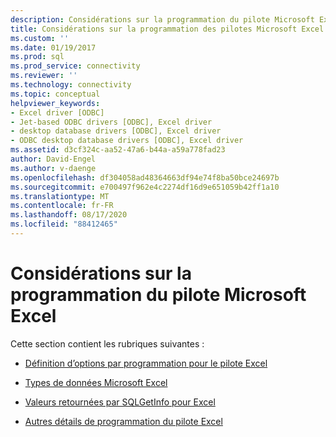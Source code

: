 ```yaml
---
description: Considérations sur la programmation du pilote Microsoft Excel
title: Considérations sur la programmation des pilotes Microsoft Excel | Microsoft Docs
ms.custom: ''
ms.date: 01/19/2017
ms.prod: sql
ms.prod_service: connectivity
ms.reviewer: ''
ms.technology: connectivity
ms.topic: conceptual
helpviewer_keywords:
- Excel driver [ODBC]
- Jet-based ODBC drivers [ODBC], Excel driver
- desktop database drivers [ODBC], Excel driver
- ODBC desktop database drivers [ODBC], Excel driver
ms.assetid: d3cf324c-aa52-47a6-b44a-a59a778fad23
author: David-Engel
ms.author: v-daenge
ms.openlocfilehash: df304058ad48364663df94e74f8ba50bce24697b
ms.sourcegitcommit: e700497f962e4c2274df16d9e651059b42ff1a10
ms.translationtype: MT
ms.contentlocale: fr-FR
ms.lasthandoff: 08/17/2020
ms.locfileid: "88412465"
---
```

# <a name="microsoft-excel-driver-programming-considerations"></a>Considérations sur la programmation du pilote Microsoft Excel
Cette section contient les rubriques suivantes :  
  
-   [Définition d’options par programmation pour le pilote Excel](../../odbc/microsoft/setting-options-programmatically-for-the-excel-driver.md)  
  
-   [Types de données Microsoft Excel](../../odbc/microsoft/microsoft-excel-data-types.md)  
  
-   [Valeurs retournées par SQLGetInfo pour Excel](../../odbc/microsoft/sqlgetinfo-returned-values-for-excel.md)  
  
-   [Autres détails de programmation du pilote Excel](../../odbc/microsoft/other-excel-driver-programming-details.md)

